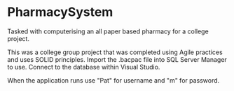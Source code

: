 # PharmacySystem
Tasked with computerising an all paper based pharmacy for a college project.

This was a college group project that was completed using Agile practices and uses SOLID principles. Import the .bacpac file into SQL Server Manager to use. Connect to the database within Visual Studio.

When the application runs use "Pat" for username and "m" for password.
